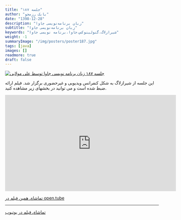 ```yaml
---
title: "جلسه ۱۸۷"
author: "بابک رزمجو"
date: "1398-12-28"
description: "زبان برنامه‌نویسی جاوا"
subtitle: "زبان برنامه‌نویسی جاوا"
keywords: "شیرازلاگ،گنولینوکس،جاوا،برنامه نویسی جاوا" 
weight: -1
summaryImage: "/img/posters/poster187.jpg"
tags: [java]
images: []
readmore: true
draft: false
---
```

[![جلسه ۱۸۷ زبان برنامه نویسی جاوا توسط علی مولایی](/img/posters/poster187.jpg)](/img/posters/poster187.jpg)

این جلسه از شیرازلاگ به شکل کنفرانس ویدیویی و غیرحضوری برگزار شد. فیلم ارائه ضبط شده است و می توانید در بخشهای زیر مشاهده کنید.

<iframe width="560" height="315" sandbox="allow-same-origin allow-scripts" src="https://open.tube/videos/embed/69e50dc9-ebe9-4905-a6f3-8549372f93a0" frameborder="0" allowfullscreen="true"></iframe>

[تماشای همین فیلم در open.tube](https://open.tube/videos/watch/69e50dc9-ebe9-4905-a6f3-8549372f93a0)

---

[تماشای فیلم در یوتیوب](https://www.youtube.com/watch?v=S75FsFvzzRQ)

